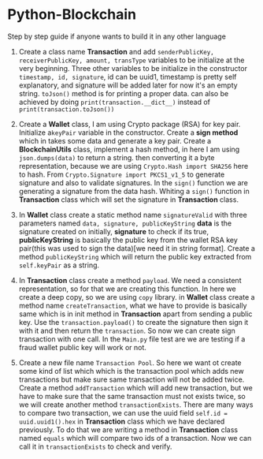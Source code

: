 # Python-Blockchain
Step by step guide if anyone wants to build it in any other language

1. Create a class name <b>Transaction</b> and add ```senderPublicKey, receiverPublicKey, amount, transType``` variables to be 
initialize at the very beginning. Three other variables to be initialize in the constructor ```timestamp, id, signature```, 
id can be uuid1, timestamp is pretty self explanatory, and signature will be added later for now it's an empty string.
```toJson()``` method is for printing a proper data. can also be achieved by doing ```print(transaction.__dict__)``` instead of 
```print(transaction.toJson())```

2. Create a <b>Wallet</b> class, I am using Crypto package (RSA) for key pair. Initialize a```keyPair``` variable in the constructor.
Create a <b>sign method</b> which in takes some data and generate a key pair. Create a <b>BlockchainUtils</b> class, implement a 
hash method, in here I am using ```json.dumps(data)``` to return a string. then converting it a byte representation, because we
are using ```Crypto.Hash import SHA256``` here to hash. From ```Crypto.Signature import PKCS1_v1_5``` to generate signature and
also to validate signatures. In the ```sign()``` function we are generating a signature from the data hash. Whiting a ```sign()```
 function in <b>Transaction</b> class which will set the signature in <b>Transaction</b> class.
 
3. In <b>Wallet</b> class create a static method name ```signatureValid``` with three parameters named ```data, signature, publicKeyString```
<b>data</b> is the signature created on initially, <b>signature</b> to check if its true, <b>publicKeyString</b> is basically 
the public key from the wallet RSA key pair(this was used to sign the data)[we need it in string format]. Create a method
```publicKeyString``` which will return the public key extracted from ```self.keyPair``` as a string.
 
4. In <b>Transaction</b> class create a method ```payload```. We need a consistent representation, so for that we are
creating this function. In here we create a deep copy, so we are using ```copy``` library. in <b>Wallet</b> class create a method name 
```createTransaction```, what we have to provide is basically same which is in init method in <b>Transaction</b> apart from
sending a public key. Use the ```transaction.payload()``` to create the signature then sign it with it and then return the 
```transaction```. So now we can create sign transaction with one call. In the ```Main.py``` file test are we are testing if
a fraud wallet public key will work or not.

5. Create a new file name ```Transaction Pool```. So here we want ot create some kind of list which which is the transaction pool
which adds new transactions but make sure same transaction will not be added twice. Create a method ```addTransaction```
which will add new transaction, but we have to make sure that the same transaction must not exists twice, so we will create
another method ```transactionExists```. There are many ways to compare two transaction, we can use the uuid field
```self.id = uuid.uuid1().hex``` in <b>Transaction</b>  class which we have declared previously. To do that we are writing
a method in <b>Transaction</b> class named ```equals``` which will compare two ids of a transaction. Now we can call it
in ```transactionExists``` to check and verify.
